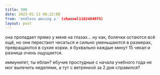 ```yaml
---
title: 506
date: 2023-01-13 06:22:08
from: 'endless шизing ⍼' (channel1162404975)
layout: post
---
```


она пропадает прямо у меня на глазах... ну как, болячки остаются всё ещё, но они перестают чесаться и сильно уменьшаются в размерах, превращаются в сухие корки. я буквально каждые минут 15 чекал и разница очень ощущается.

иммунитет, ты еблан? ебучие простудные с начала учебного года не мог вылечить неделями, а тут с ветрянкой за 2 дня справился?
